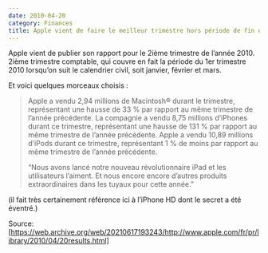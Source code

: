 ```yaml
---
date: 2010-04-20
category: Finances
title: Apple vient de faire le meilleur trimestre hors période de fin d’année
---
```

Apple vient de publier son rapport pour le 2ième trimestre de l’année 2010. 2ième trimestre comptable, qui couvre en fait la période du 1er trimestre 2010 lorsqu’on suit le calendrier civil, soit janvier, février et mars.

Et voici quelques morceaux choisis :

> Apple a vendu 2,94 millions de Macintosh® durant le trimestre, représentant une hausse de 33 % par rapport au même trimestre de l’année précédente. La compagnie a vendu 8,75 millions d’iPhones durant ce trimestre, représentant une hausse de 131 % par rapport au même trimestre de l’année précédente. Apple a vendu 10,89 millions d’iPods durant ce trimestre, représentant 1 % de moins par rapport au même trimestre de l’année précédente.
> 
> “Nous avons lancé notre nouveau révolutionnaire iPad et les utilisateurs l’aiment. Et nous encore encore d’autres produits extraordinaires dans les tuyaux pour cette année.”

(il fait très certainement référence ici à l’iPhone HD dont le secret a été éventré.)

Source: 
[https://web.archive.org/web/20210617193243/http://www.apple.com/fr/pr/library/2010/04/20results.html]
